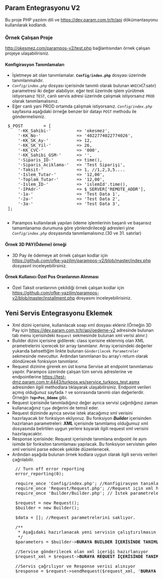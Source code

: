 ## Param Entegrasyonu V2 ##
Bu proje PHP yazılım dili ve 
<a href='https://dev.param.com.tr/tr/api'>https://dev.param.com.tr/tr/api</a> 
dökümantasyonu kullanılarak kodlandı.

### Örnek Çalışan Proje
<a href="http://okesmez.com/parampos-v2/test.php">http://okesmez.com/parampos-v2/test.php</a> bağlantısından örnek çalışan projeye ulaşabilirisniz.

#### Konfigirasyon Tanımlamaları
 - İşletmeye ait olan tanımlamalar. **`Config/index.php`** dosyası üzerinde tanımlanmalıdır.<br>
 - *`Config/index.php`* dosyası içerisinde tanımlı olarak bulunan `WHICH`(7.satır) parametresi iki değer alabiliyor.
 eğer test üzerinde işlem yürütmek istiyorsanız `TEST`, 
 canlı servis adresi üzerinde çalışmak istiyorsanız `PROD` olarak tanımlamalısınız.
 - Eğer canlı yani PROD ortamda çalışmak istiyorsanız.  *`Config/index.php`* sayfasına aşağıdaki örneğe benzer bir datayı `POST` 
 methodu ile göndermelisiniz.
 <pre>
 $_POST        = [
     '-KK_Sahibi-'          => 'okesmez',
     '-KK_No-'              => '4022774022774026',
     '-KK_SK_Ay-'           => 12,
     '-KK_SK_Yil-'          => 26,
     '-KK_CVC-'             => '000',
     '-KK_Sahibi_GSM-'      => '',
     '-Siparis_ID-'         => time(),
     '-Siparis_Aciklama-'   => 'Test Siparişi',
     '-Taksit-'             => 1, //1,2,3,5....
     '-Islem_Tutar-'        => '12,00',
     '-Toplam_Tutar-'       => '12,00',
     '-Islem_ID-'           => 'islemId'.time(),
     '-IPAdr-'              => $_SERVER['REMOTE_ADDR'],
     '-1a-'                 => 'Test Data 1',
     '-2a-'                 => 'Test Data 2',
     '-3a-'                 => 'Test Data 3',
 ];
 </pre>
 - Parampos kullanılarak yapılan ödeme işlemlerinin başarılı ve başarısız tamamlanamsı durumuna göre 
 yönlendirileceği adresleri yine *`Config/index.php`* dosyasında tanımlamalısınız.(30 ve 31. satırlar)
 
 
 #### Örnek 3D PAY(Ödeme) örneği
 - 3D Pay ile ödemeye ait örnek çalışan kodlar için <a target='_blank' href='https://github.com/ofke-yazilim/parampos-v2/blob/master/index.php'>https://github.com/ofke-yazilim/parampos-v2/blob/master/index.php</a>
 dosyasınI inceleyebilirsiniz.
 
 #### Örnek Kullanıcı Özel Pos Oranlarının Alınması
 - Özel Taksit oranlarının çekildiği örnek çalışan kodlar için <a target='_blank' href='https://github.com/ofke-yazilim/parampos-v2/blob/master/installment.php'>https://github.com/ofke-yazilim/parampos-v2/blob/master/installment.php</a> dosyasını inceleyebilirisiniz.
 
## Yeni Servis Entegrasyonu Eklemek
- Xml dizini içerisine, kullanılacak soap xml dosyası eklenir.(Örneğin 3D Pay için <a target='_blank' href='https://dev.param.com.tr/tr/api/oedeme-v2'>https://dev.param.com.tr/tr/api/oedeme-v2</a> adresinde bulunan tab menu içerisindeki `Request` sekmesinde bulunan xml verisi alınır.)
- Builder dizini içerisine gidilerek: class içerisine eklenmiş olan XML prametrelerini içerecek bir array tanımlanır. Array içerisindeki değerler yukarıda bahsettiğim linkte bulunan `Gönderilecek Parametreler` sekmesinde mevcuttur. Ardından tanımlanan bu array'ı return olarak döndürecek fonksiyon tanımlanır.
- Request dizinine girerek en üst kısma Servise ait endpoint tanımlaması yapılır. Parampos üzerinde çalışan tüm servis adreslerine ve endpointlerine 
<a target='_blank' href='https://test-dmz.param.com.tr:4443/turkpos.ws/service_turkpos_test.asmx'>https://test-dmz.param.com.tr:4443/turkpos.ws/service_turkpos_test.asmx</a> adresinden ilgili methodlara tıklayarak ulaşabilirsiniz. Endpoint verileri açmış olduğunuz sayfada `?` ve sonrasında tanımlı olan değerlerdir. Örneğin **`?op=Pos_Odeme`** gibi.
- Request içerisinde tanımladığınız değer ayrıca servisi çağırdığınız zaman kullanacağınız `type` değerini de temsil eder.
- Request dizininde ayrıca sevise istek atacağımız xml verisini hazırlayacak bir fonksiyon ekliyoruz. 
Bu fonksiyon _**Builder**_ içerisinden hazırlanan parametreleri:  _**XML**_ içerisinde tanımlamış olduğumuz xml dosyasında belirtilen uygun yerlere koyarak ilgili request xml verisini hazırlayacaktır.
- Response içerisinde: Request içerisinde tanımlana endpoint ile aynı isimde bir fonksiton tanımlaması yapılacak. Bu fonksiyon servisten gelen xml verisinii parse edecek şekilde düzenlenecek. 
- Ardından aşağıda bulunan örnek kodlara uygun olarak ilgili servis verileri çağrılabilir.
<pre>
    // Turn off error reporting
    error_reporting(0);
    
    require_once 'Config/index.php'; //Konfigirasyon tanımlamaları alınıyor
    require_once 'Request/Request.php'; //Request için xml hazırlayan class ekleniyor
    require_once 'Builder/Builder.php'; // İstek parametrelerini array olarak ayarlar
    
    $request = new Request();
    $builder = new Builder();
    
    $data = []; //Request parametrelerini saklıyor.
    
    /**
     * Aşağıdaki hazırlanacak yeni servisin çalıştırılmasın sağlayan fonksiyonların çağrılması şeklini içerir.
     */
    $parameters = $builder-><strong>BURAYA BUILDER İÇERİSİNDE TANIMLANAN FONKSİYON İSMİ GELECEK</strong>();
    
    //Servise gönderilecek olan xml içeriği hazırlanıyor
    $request_xml = $request-><strong>BURAYA REQUEST İÇERİSİNDE TANIMLANAN FONKSİYON İSMİ GELECEK</strong>($parameters);
    
    //Servis çağrılıyor ve Response verisi alınıyor
    $response = $request->sendRequest($request_xml, '<strong>BURAYA REQUEST İÇERİSİNDE ENDPOINT İÇİN TANIMLANAN DEĞER GELECEK</strong>');
    
</pre>
